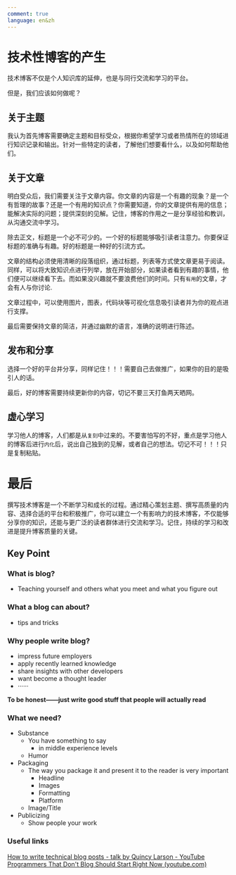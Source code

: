 ```yaml
---
comment: true
language: en&zh
---
```


# 技术性博客的产生

技术博客不仅是个人知识库的延伸，也是与同行交流和学习的平台。

但是，我们应该如何做呢？

## 关于主题
我认为首先博客需要确定主题和目标受众，根据你希望学习或者热情所在的领域进行知识记录和输出。针对一些特定的读者，了解他们想要看什么，以及如何帮助他们。

## 关于文章
明白受众后，我们需要关注于文章内容。你文章的内容是一个有趣的现象？是一个有哲理的故事？还是一个有用的知识点？你需要知道，你的文章提供有用的信息；能解决实际的问题；提供深刻的见解。记住，博客的作用之一是分享经验和教训，从沟通交流中学习。

除去正文，标题是一个必不可少的。一个好的标题能够吸引读者注意力。你要保证标题的准确与有趣。好的标题是一种好的引流方式。

文章的结构必须使用清晰的段落组织，通过标题，列表等方式使文章更易于阅读。同样，可以将大致知识点进行列举，放在开始部分，如果读者看到有趣的事情，他们便可以继续看下去。而如果没兴趣就不要浪费他们的时间。只有`有用`的文章，才会有人与你讨论.

文章过程中，可以使用图片，图表，代码块等可视化信息吸引读者并为你的观点进行支撑。

最后需要保持文章的简洁，并通过幽默的语言，准确的说明进行陈述。

## 发布和分享
选择一个好的平台并分享，同样记住！！！需要自己去做推广，如果你的目的是吸引人的话。

最后，好的博客需要持续更新你的内容，切记不要三天打鱼两天晒网。

## 虚心学习
学习他人的博客，人们都是从`复刻`中过来的。不要害怕写的不好，重点是学习他人的博客后进行`内化`后，说出自己独到的见解，或者自己的想法。切记不可！！！只是复制粘贴。

# 最后
撰写技术博客是一个不断学习和成长的过程。通过精心策划主题、撰写高质量的内容、选择合适的平台和积极推广，你可以建立一个有影响力的技术博客，不仅能够分享你的知识，还能与更广泛的读者群体进行交流和学习。记住，持续的学习和改进是提升博客质量的关键。
## Key Point
### What is blog?
- Teaching yourself and others what you meet and what you figure out
### What a blog can about?
- tips and tricks

### Why people write blog?
- impress future employers
- apply recently learned knowledge
- share insights with other developers
- want become a thought leader
- ······

**To be honest——just write good stuff that people will actually read**

### What we need?
- Substance
	- You have something to say
		- in middle experience levels
	- Humor
- Packaging
	- The way you package it and present it to the reader is very important
		- Headline
		- Images
		- Formatting
		- Platform
	- Image/Title
- Publicizing
	- Show people your work

### Useful links
[How to write technical blog posts - talk by Quincy Larson - YouTube](https://www.youtube.com/watch?v=YODPgBadj80)
[Programmers That Don't Blog Should Start Right Now (youtube.com)](https://www.youtube.com/watch?v=fxLFjOa-9UY)